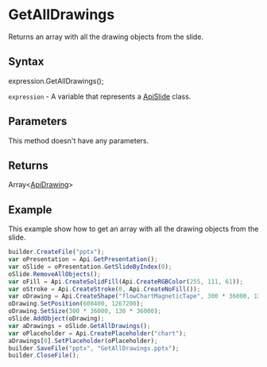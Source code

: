 # GetAllDrawings

Returns an array with all the drawing objects from the slide.

## Syntax

expression.GetAllDrawings();

`expression` - A variable that represents a [ApiSlide](../ApiSlide.md) class.

## Parameters

This method doesn't have any parameters.

## Returns

Array<[ApiDrawing](../../ApiDrawing/ApiDrawing.md)>

## Example

This example show how to get an array with all the drawing objects from the slide.

```javascript
builder.CreateFile("pptx");
var oPresentation = Api.GetPresentation();
var oSlide = oPresentation.GetSlideByIndex(0);
oSlide.RemoveAllObjects();
var oFill = Api.CreateSolidFill(Api.CreateRGBColor(255, 111, 61));
var oStroke = Api.CreateStroke(0, Api.CreateNoFill());
var oDrawing = Api.CreateShape("flowChartMagneticTape", 300 * 36000, 130 * 36000, oFill, oStroke);
oDrawing.SetPosition(608400, 1267200);
oDrawing.SetSize(300 * 36000, 130 * 36000);
oSlide.AddObject(oDrawing);
var aDrawings = oSlide.GetAllDrawings();
var oPlaceholder = Api.CreatePlaceholder("chart");
aDrawings[0].SetPlaceholder(oPlaceholder);
builder.SaveFile("pptx", "GetAllDrawings.pptx");
builder.CloseFile();
```